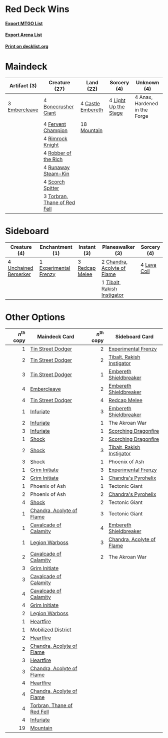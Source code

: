 # Red Deck Wins

#### [Export MTGO List](../collection/Red%20Deck%20Wins/Red%20Deck%20Wins.txt)
#### [Export Arena List](../collection/Red%20Deck%20Wins/Red%20Deck%20Wins_arena.txt)
#### [Print on decklist.org](http://decklist.org/?deckmain=4%09Anax,%20Hardened%20in%20the%20Forge%0A4%09Bonecrusher%20Giant%0A4%09Castle%20Embereth%0A3%09Embercleave%0A4%09Fervent%20Champion%0A4%09Light%20Up%20the%20Stage%0A18%09Mountain%0A4%09Rimrock%20Knight%0A4%09Robber%20of%20the%20Rich%0A4%09Runaway%20Steam-Kin%0A4%09Scorch%20Spitter%0A3%09Torbran,%20Thane%20of%20Red%20Fell&deckside=2%09Chandra,%20Acolyte%20of%20Flame%0A1%09Experimental%20Frenzy%0A4%09Lava%20Coil%0A3%09Redcap%20Melee%0A1%09Tibalt,%20Rakish%20Instigator%0A4%09Unchained%20Berserker)
# Maindeck

|                                      Artifact (3)                                      |                                             Creature (27)                                             |                                         Land (22)                                          |                                          Sorcery (4)                                          |         Unknown (4)         |
|----------------------------------------------------------------------------------------|-------------------------------------------------------------------------------------------------------|--------------------------------------------------------------------------------------------|-----------------------------------------------------------------------------------------------|-----------------------------|
|3 [Embercleave](http://gatherer.wizards.com/Pages/Card/Details.aspx?multiverseid=473082)|4 [Bonecrusher Giant](http://gatherer.wizards.com/Pages/Card/Details.aspx?multiverseid=473077)         |4 [Castle Embereth](http://gatherer.wizards.com/Pages/Card/Details.aspx?multiverseid=473201)|4 [Light Up the Stage](http://gatherer.wizards.com/Pages/Card/Details.aspx?multiverseid=457251)|4 Anax, Hardened in the Forge|
|                                                                                        |4 [Fervent Champion](http://gatherer.wizards.com/Pages/Card/Details.aspx?multiverseid=473086)          |18 [Mountain](http://gatherer.wizards.com/Pages/Card/Details.aspx?multiverseid=439859)      |                                                                                               |                             |
|                                                                                        |4 [Rimrock Knight](http://gatherer.wizards.com/Pages/Card/Details.aspx?multiverseid=473099)            |                                                                                            |                                                                                               |                             |
|                                                                                        |4 [Robber of the Rich](http://gatherer.wizards.com/Pages/Card/Details.aspx?multiverseid=473100)        |                                                                                            |                                                                                               |                             |
|                                                                                        |4 [Runaway Steam-Kin](http://gatherer.wizards.com/Pages/Card/Details.aspx?multiverseid=452865)         |                                                                                            |                                                                                               |                             |
|                                                                                        |4 [Scorch Spitter](http://gatherer.wizards.com/Pages/Card/Details.aspx?multiverseid=466913)            |                                                                                            |                                                                                               |                             |
|                                                                                        |3 [Torbran, Thane of Red Fell](http://gatherer.wizards.com/Pages/Card/Details.aspx?multiverseid=473109)|                                                                                            |                                                                                               |                             |


# Sideboard

|                                          Creature (4)                                          |                                        Enchantment (1)                                         |                                       Instant (3)                                       |                                           Planeswalker (3)                                           |                                     Sorcery (4)                                      |
|------------------------------------------------------------------------------------------------|------------------------------------------------------------------------------------------------|-----------------------------------------------------------------------------------------|------------------------------------------------------------------------------------------------------|--------------------------------------------------------------------------------------|
|4 [Unchained Berserker](http://gatherer.wizards.com/Pages/Card/Details.aspx?multiverseid=466918)|1 [Experimental Frenzy](http://gatherer.wizards.com/Pages/Card/Details.aspx?multiverseid=452849)|3 [Redcap Melee](http://gatherer.wizards.com/Pages/Card/Details.aspx?multiverseid=473097)|2 [Chandra, Acolyte of Flame](http://gatherer.wizards.com/Pages/Card/Details.aspx?multiverseid=466880)|4 [Lava Coil](http://gatherer.wizards.com/Pages/Card/Details.aspx?multiverseid=452858)|
|                                                                                                |                                                                                                |                                                                                         |1 [Tibalt, Rakish Instigator](http://gatherer.wizards.com/Pages/Card/Details.aspx?multiverseid=461073)|                                                                                      |


# Other Options

|*n*<sup>th</sup> copy|                                            Maindeck Card                                            |*n*<sup>th</sup> copy|                                           Sideboard Card                                           |
|--------------------:|-----------------------------------------------------------------------------------------------------|--------------------:|----------------------------------------------------------------------------------------------------|
|                    1|[Tin Street Dodger](http://gatherer.wizards.com/Pages/Card/Details.aspx?multiverseid=457264)         |                    2|[Experimental Frenzy](http://gatherer.wizards.com/Pages/Card/Details.aspx?multiverseid=452849)      |
|                    2|[Tin Street Dodger](http://gatherer.wizards.com/Pages/Card/Details.aspx?multiverseid=457264)         |                    2|[Tibalt, Rakish Instigator](http://gatherer.wizards.com/Pages/Card/Details.aspx?multiverseid=461073)|
|                    3|[Tin Street Dodger](http://gatherer.wizards.com/Pages/Card/Details.aspx?multiverseid=457264)         |                    1|[Embereth Shieldbreaker](http://gatherer.wizards.com/Pages/Card/Details.aspx?multiverseid=473084)   |
|                    4|[Embercleave](http://gatherer.wizards.com/Pages/Card/Details.aspx?multiverseid=473082)               |                    2|[Embereth Shieldbreaker](http://gatherer.wizards.com/Pages/Card/Details.aspx?multiverseid=473084)   |
|                    4|[Tin Street Dodger](http://gatherer.wizards.com/Pages/Card/Details.aspx?multiverseid=457264)         |                    4|[Redcap Melee](http://gatherer.wizards.com/Pages/Card/Details.aspx?multiverseid=473097)             |
|                    1|[Infuriate](http://gatherer.wizards.com/Pages/Card/Details.aspx?multiverseid=466899)                 |                    3|[Embereth Shieldbreaker](http://gatherer.wizards.com/Pages/Card/Details.aspx?multiverseid=473084)   |
|                    2|[Infuriate](http://gatherer.wizards.com/Pages/Card/Details.aspx?multiverseid=466899)                 |                    1|The Akroan War                                                                                      |
|                    3|[Infuriate](http://gatherer.wizards.com/Pages/Card/Details.aspx?multiverseid=466899)                 |                    1|[Scorching Dragonfire](http://gatherer.wizards.com/Pages/Card/Details.aspx?multiverseid=473101)     |
|                    1|[Shock](http://gatherer.wizards.com/Pages/Card/Details.aspx?multiverseid=129732)                     |                    2|[Scorching Dragonfire](http://gatherer.wizards.com/Pages/Card/Details.aspx?multiverseid=473101)     |
|                    2|[Shock](http://gatherer.wizards.com/Pages/Card/Details.aspx?multiverseid=129732)                     |                    3|[Tibalt, Rakish Instigator](http://gatherer.wizards.com/Pages/Card/Details.aspx?multiverseid=461073)|
|                    3|[Shock](http://gatherer.wizards.com/Pages/Card/Details.aspx?multiverseid=129732)                     |                    1|Phoenix of Ash                                                                                      |
|                    1|[Grim Initiate](http://gatherer.wizards.com/Pages/Card/Details.aspx?multiverseid=461057)             |                    3|[Experimental Frenzy](http://gatherer.wizards.com/Pages/Card/Details.aspx?multiverseid=452849)      |
|                    2|[Grim Initiate](http://gatherer.wizards.com/Pages/Card/Details.aspx?multiverseid=461057)             |                    1|[Chandra's Pyrohelix](http://gatherer.wizards.com/Pages/Card/Details.aspx?multiverseid=417684)      |
|                    1|Phoenix of Ash                                                                                       |                    1|Tectonic Giant                                                                                      |
|                    2|Phoenix of Ash                                                                                       |                    2|[Chandra's Pyrohelix](http://gatherer.wizards.com/Pages/Card/Details.aspx?multiverseid=417684)      |
|                    4|[Shock](http://gatherer.wizards.com/Pages/Card/Details.aspx?multiverseid=129732)                     |                    2|Tectonic Giant                                                                                      |
|                    1|[Chandra, Acolyte of Flame](http://gatherer.wizards.com/Pages/Card/Details.aspx?multiverseid=466880) |                    3|Tectonic Giant                                                                                      |
|                    1|[Cavalcade of Calamity](http://gatherer.wizards.com/Pages/Card/Details.aspx?multiverseid=457239)     |                    4|[Embereth Shieldbreaker](http://gatherer.wizards.com/Pages/Card/Details.aspx?multiverseid=473084)   |
|                    1|[Legion Warboss](http://gatherer.wizards.com/Pages/Card/Details.aspx?multiverseid=452859)            |                    3|[Chandra, Acolyte of Flame](http://gatherer.wizards.com/Pages/Card/Details.aspx?multiverseid=466880)|
|                    2|[Cavalcade of Calamity](http://gatherer.wizards.com/Pages/Card/Details.aspx?multiverseid=457239)     |                    2|The Akroan War                                                                                      |
|                    3|[Grim Initiate](http://gatherer.wizards.com/Pages/Card/Details.aspx?multiverseid=461057)             |                     |                                                                                                    |
|                    3|[Cavalcade of Calamity](http://gatherer.wizards.com/Pages/Card/Details.aspx?multiverseid=457239)     |                     |                                                                                                    |
|                    4|[Cavalcade of Calamity](http://gatherer.wizards.com/Pages/Card/Details.aspx?multiverseid=457239)     |                     |                                                                                                    |
|                    4|[Grim Initiate](http://gatherer.wizards.com/Pages/Card/Details.aspx?multiverseid=461057)             |                     |                                                                                                    |
|                    2|[Legion Warboss](http://gatherer.wizards.com/Pages/Card/Details.aspx?multiverseid=452859)            |                     |                                                                                                    |
|                    1|[Heartfire](http://gatherer.wizards.com/Pages/Card/Details.aspx?multiverseid=461058)                 |                     |                                                                                                    |
|                    1|[Mobilized District](http://gatherer.wizards.com/Pages/Card/Details.aspx?multiverseid=461176)        |                     |                                                                                                    |
|                    2|[Heartfire](http://gatherer.wizards.com/Pages/Card/Details.aspx?multiverseid=461058)                 |                     |                                                                                                    |
|                    2|[Chandra, Acolyte of Flame](http://gatherer.wizards.com/Pages/Card/Details.aspx?multiverseid=466880) |                     |                                                                                                    |
|                    3|[Heartfire](http://gatherer.wizards.com/Pages/Card/Details.aspx?multiverseid=461058)                 |                     |                                                                                                    |
|                    3|[Chandra, Acolyte of Flame](http://gatherer.wizards.com/Pages/Card/Details.aspx?multiverseid=466880) |                     |                                                                                                    |
|                    4|[Heartfire](http://gatherer.wizards.com/Pages/Card/Details.aspx?multiverseid=461058)                 |                     |                                                                                                    |
|                    4|[Chandra, Acolyte of Flame](http://gatherer.wizards.com/Pages/Card/Details.aspx?multiverseid=466880) |                     |                                                                                                    |
|                    4|[Torbran, Thane of Red Fell](http://gatherer.wizards.com/Pages/Card/Details.aspx?multiverseid=473109)|                     |                                                                                                    |
|                    4|[Infuriate](http://gatherer.wizards.com/Pages/Card/Details.aspx?multiverseid=466899)                 |                     |                                                                                                    |
|                   19|[Mountain](http://gatherer.wizards.com/Pages/Card/Details.aspx?multiverseid=439859)                  |                     |                                                                                                    |

